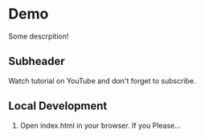 # Demo  

Some descrpition!

## Subheader

Watch tutorial on YouTube and don't forget to subscribe.

## Local Development

1. Open index.html in your browser. 
If you Please...
